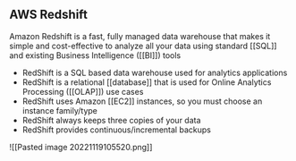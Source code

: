 ## AWS Redshift

Amazon Redshift is a fast, fully managed data warehouse that makes it simple and cost-effective to analyze all your data using standard [[SQL]] and existing Business Intelligence ([[BI]]) tools
    
-   RedShift is a SQL based data warehouse used for analytics applications
-   RedShift is a relational [[database]] that is used for Online Analytics Processing ([[OLAP]]) use cases
-   RedShift uses Amazon [[EC2]] instances, so you must choose an instance family/type
-   RedShift always keeps three copies of your data
-   RedShift provides continuous/incremental backups

![[Pasted image 20221119105520.png]]
